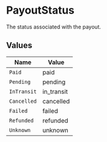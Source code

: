 # PayoutStatus

The status associated with the payout.


## Values

| Name        | Value       |
| ----------- | ----------- |
| `Paid`      | paid        |
| `Pending`   | pending     |
| `InTransit` | in_transit  |
| `Cancelled` | cancelled   |
| `Failed`    | failed      |
| `Refunded`  | refunded    |
| `Unknown`   | unknown     |
